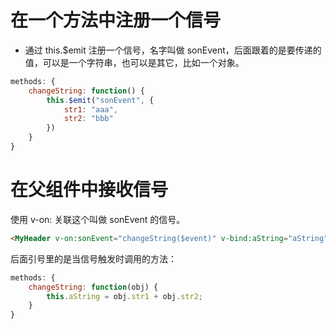 # 在一个方法中注册一个信号

- 通过 this.$emit 注册一个信号，名字叫做 sonEvent，后面跟着的是要传递的值，可以是一个字符串，也可以是其它，比如一个对象。

```javascript
methods: {
    changeString: function() {
        this.$emit("sonEvent", {
            str1: "aaa",
            str2: "bbb"
        })
    }
}
```



# 在父组件中接收信号

使用 v-on: 关联这个叫做 sonEvent 的信号。

```html
<MyHeader v-on:sonEvent="changeString($event)" v-bind:aString="aString"></MyHeader>
```

后面引号里的是当信号触发时调用的方法：

```javascript
methods: {
    changeString: function(obj) {
        this.aString = obj.str1 + obj.str2;
    }
}
```